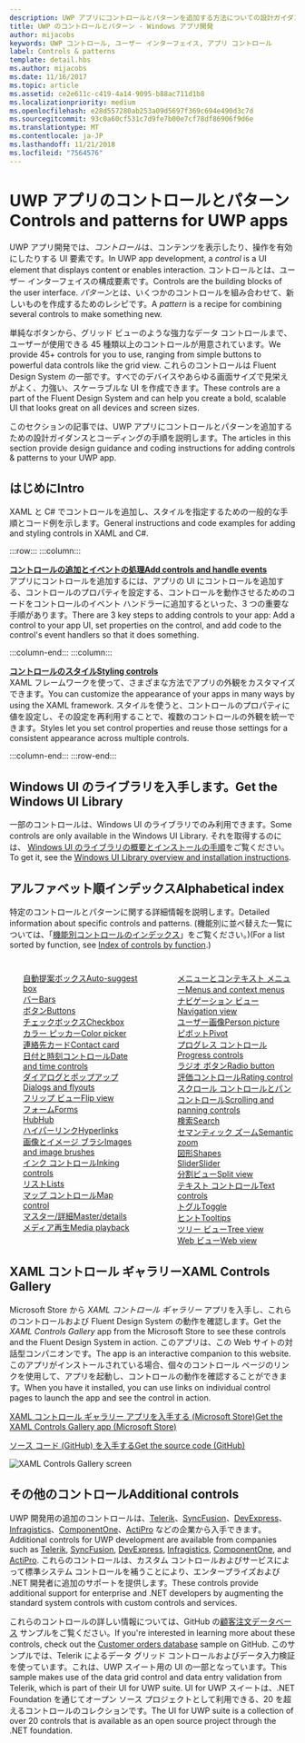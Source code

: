 ```yaml
---
description: UWP アプリにコントロールとパターンを追加する方法についての設計ガイダンスとコーディングの手順を説明します。 アプリで使用できる 45 種類以上の強力なコントロールを紹介します。
title: UWP のコントロールとパターン - Windows アプリ開発
author: mijacobs
keywords: UWP コントロール, ユーザー インターフェイス, アプリ コントロール
label: Controls & patterns
template: detail.hbs
ms.author: mijacobs
ms.date: 11/16/2017
ms.topic: article
ms.assetid: ce2e611c-c419-4a14-9095-b88ac711d1b8
ms.localizationpriority: medium
ms.openlocfilehash: e28d557280ab253a09d5697f369c694e490d3c7d
ms.sourcegitcommit: 93c0a60cf531c7d9fe7b00e7cf78df86906f9d6e
ms.translationtype: MT
ms.contentlocale: ja-JP
ms.lasthandoff: 11/21/2018
ms.locfileid: "7564576"
---
```

# <a name="controls-and-patterns-for-uwp-apps"></a><span data-ttu-id="1ceb5-105">UWP アプリのコントロールとパターン</span><span class="sxs-lookup"><span data-stu-id="1ceb5-105">Controls and patterns for UWP apps</span></span>
 

<span data-ttu-id="1ceb5-106">UWP アプリ開発では、<i>コントロール</i>は、コンテンツを表示したり、操作を有効にしたりする UI 要素です。</span><span class="sxs-lookup"><span data-stu-id="1ceb5-106">In UWP app development, a <i>control</i> is a UI element that displays content or enables interaction.</span></span> <span data-ttu-id="1ceb5-107">コントロールとは、ユーザー インターフェイスの構成要素です。</span><span class="sxs-lookup"><span data-stu-id="1ceb5-107">Controls are the building blocks of the user interface.</span></span> <span data-ttu-id="1ceb5-108"><i>パターン</i>とは、いくつかのコントロールを組み合わせて、新しいものを作成するためのレシピです。</span><span class="sxs-lookup"><span data-stu-id="1ceb5-108">A <i>pattern</i> is a recipe for combining several controls to make something new.</span></span>

<span data-ttu-id="1ceb5-109">単純なボタンから、グリッド ビューのような強力なデータ コントロールまで、ユーザーが使用できる 45 種類以上のコントロールが用意されています。</span><span class="sxs-lookup"><span data-stu-id="1ceb5-109">We provide 45+ controls for you to use, ranging from simple buttons to powerful data controls like the grid view.</span></span>  <span data-ttu-id="1ceb5-110">これらのコントロールは Fluent Design System の一部です。すべでのデバイスやあらゆる画面サイズで見栄えがよく、力強い、スケーラブルな UI を作成できます。</span><span class="sxs-lookup"><span data-stu-id="1ceb5-110">These controls are a part of the Fluent Design System and can help you create a bold, scalable UI that looks great on all devices and screen sizes.</span></span> 

<span data-ttu-id="1ceb5-111">このセクションの記事では、UWP アプリにコントロールとパターンを追加するための設計ガイダンスとコーディングの手順を説明します。</span><span class="sxs-lookup"><span data-stu-id="1ceb5-111">The articles in this section provide design guidance and coding instructions for adding controls & patterns to your UWP app.</span></span> 

## <a name="intro"></a><span data-ttu-id="1ceb5-112">はじめに</span><span class="sxs-lookup"><span data-stu-id="1ceb5-112">Intro</span></span>

<span data-ttu-id="1ceb5-113">XAML と C# でコントロールを追加し、スタイルを指定するための一般的な手順とコード例を示します。</span><span class="sxs-lookup"><span data-stu-id="1ceb5-113">General instructions and code examples for adding and styling controls in XAML and C#.</span></span>

:::row:::
    :::column:::
      <p><b><a href="controls-and-events-intro.md"><span data-ttu-id="1ceb5-114">コントロールの追加とイベントの処理</span><span class="sxs-lookup"><span data-stu-id="1ceb5-114">Add controls and handle events</span></span></a></b> <br/>
<span data-ttu-id="1ceb5-115">アプリにコントロールを追加するには、アプリの UI にコントロールを追加する、コントロールのプロパティを設定する、コントロールを動作させるためのコードをコントロールのイベント ハンドラーに追加するといった、3 つの重要な手順があります。</span><span class="sxs-lookup"><span data-stu-id="1ceb5-115">There are 3 key steps to adding controls to your app: Add a control to your app UI, set properties on the control, and add code to the control's event handlers so that it does something.</span></span></p>
    :::column-end:::
    :::column:::
      <p><b><a href="xaml-styles.md"><span data-ttu-id="1ceb5-116">コントロールのスタイル</span><span class="sxs-lookup"><span data-stu-id="1ceb5-116">Styling controls</span></span></a></b> <br/>
<span data-ttu-id="1ceb5-117">XAML フレームワークを使って、さまざまな方法でアプリの外観をカスタマイズできます。</span><span class="sxs-lookup"><span data-stu-id="1ceb5-117">You can customize the appearance of your apps in many ways by using the XAML framework.</span></span> <span data-ttu-id="1ceb5-118">スタイルを使うと、コントロールのプロパティに値を設定し、その設定を再利用することで、複数のコントロールの外観を統一できます。</span><span class="sxs-lookup"><span data-stu-id="1ceb5-118">Styles let you set control properties and reuse those settings for a consistent appearance across multiple controls.</span></span></p>
    :::column-end:::
:::row-end:::

## <a name="get-the-windows-ui-library"></a><span data-ttu-id="1ceb5-119">Windows UI のライブラリを入手します。</span><span class="sxs-lookup"><span data-stu-id="1ceb5-119">Get the Windows UI Library</span></span>
<span data-ttu-id="1ceb5-120">一部のコントロールは、Windows UI のライブラリでのみ利用できます。</span><span class="sxs-lookup"><span data-stu-id="1ceb5-120">Some controls are only available in the Windows UI Library.</span></span> <span data-ttu-id="1ceb5-121">それを取得するのには、 [Windows UI のライブラリの概要とインストールの手順](/uwp/toolkits/winui/)をご覧ください。</span><span class="sxs-lookup"><span data-stu-id="1ceb5-121">To get it, see the [Windows UI Library overview and installation instructions](/uwp/toolkits/winui/).</span></span>

## <a name="alphabetical-index"></a><span data-ttu-id="1ceb5-122">アルファベット順インデックス</span><span class="sxs-lookup"><span data-stu-id="1ceb5-122">Alphabetical index</span></span> 

<span data-ttu-id="1ceb5-123">特定のコントロールとパターンに関する詳細情報を説明します。</span><span class="sxs-lookup"><span data-stu-id="1ceb5-123">Detailed information about specific controls and patterns.</span></span> <span data-ttu-id="1ceb5-124">(機能別に並べ替えた一覧については、「<a href="controls-by-function.md">機能別コントロールのインデックス</a>」をご覧ください。)</span><span class="sxs-lookup"><span data-stu-id="1ceb5-124">(For a list sorted by function, see <a href="controls-by-function.md">Index of controls by function</a>.)</span></span>

<div style="column-count: 2; column-gap: 40px; margin-top: 40px;" >
<ul style="margin-top: 0px; padding-top: 0px; list-style-type: none;">
<li style="list-style-type: none;"><a href="auto-suggest-box.md"><span data-ttu-id="1ceb5-125">自動提案ボックス</span><span class="sxs-lookup"><span data-stu-id="1ceb5-125">Auto-suggest box</span></span></a></li>

<li style="list-style-type: none;"><a href="app-bars.md"><span data-ttu-id="1ceb5-126">バー</span><span class="sxs-lookup"><span data-stu-id="1ceb5-126">Bars</span></span></a></li>

<li style="list-style-type: none;"><a href="buttons.md"><span data-ttu-id="1ceb5-127">ボタン</span><span class="sxs-lookup"><span data-stu-id="1ceb5-127">Buttons</span></span></a></li>

<li style="list-style-type: none;"><a href="checkbox.md"><span data-ttu-id="1ceb5-128">チェックボックス</span><span class="sxs-lookup"><span data-stu-id="1ceb5-128">Checkbox</span></span> </a></li>

<li style="list-style-type: none;"><a href="color-picker.md"><span data-ttu-id="1ceb5-129">カラー ピッカー</span><span class="sxs-lookup"><span data-stu-id="1ceb5-129">Color picker</span></span></a></li>

<li style="list-style-type: none;"><a href="contact-card.md"><span data-ttu-id="1ceb5-130">連絡先カード</span><span class="sxs-lookup"><span data-stu-id="1ceb5-130">Contact card</span></span></a></li>

<li style="list-style-type: none;"><a href="date-and-time.md"><span data-ttu-id="1ceb5-131">日付と時刻コントロール</span><span class="sxs-lookup"><span data-stu-id="1ceb5-131">Date and time controls</span></span></a></li>

<li style="list-style-type: none;"><a href="dialogs-and-flyouts/index.md"><span data-ttu-id="1ceb5-132">ダイアログとポップアップ</span><span class="sxs-lookup"><span data-stu-id="1ceb5-132">Dialogs and flyouts</span></span></a></li>

<li style="list-style-type: none;"><a href="flipview.md"><span data-ttu-id="1ceb5-133">フリップ ビュー</span><span class="sxs-lookup"><span data-stu-id="1ceb5-133">Flip view</span></span></a></li>

<li style="list-style-type: none;"><a href="forms.md"><span data-ttu-id="1ceb5-134">フォーム</span><span class="sxs-lookup"><span data-stu-id="1ceb5-134">Forms</span></span></a></li>

<li style="list-style-type: none;"><a href="hub.md"><span data-ttu-id="1ceb5-135">Hub</span><span class="sxs-lookup"><span data-stu-id="1ceb5-135">Hub</span></span></a></li>

<li style="list-style-type: none;"><a href="hyperlinks.md"><span data-ttu-id="1ceb5-136">ハイパーリンク</span><span class="sxs-lookup"><span data-stu-id="1ceb5-136">Hyperlinks</span></span></a></li>

<li style="list-style-type: none;"><a href="images-imagebrushes.md"><span data-ttu-id="1ceb5-137">画像とイメージ ブラシ</span><span class="sxs-lookup"><span data-stu-id="1ceb5-137">Images and image brushes</span></span></a></li>

<li style="list-style-type: none;"><a href="inking-controls.md"><span data-ttu-id="1ceb5-138">インク コントロール</span><span class="sxs-lookup"><span data-stu-id="1ceb5-138">Inking controls</span></span></a></li>

<li style="list-style-type: none;"><a href="lists.md"><span data-ttu-id="1ceb5-139">リスト</span><span class="sxs-lookup"><span data-stu-id="1ceb5-139">Lists</span></span></a></li>

<li style="list-style-type: none;"><a href="../../maps-and-location/controls-map.md"><span data-ttu-id="1ceb5-140">マップ コントロール</span><span class="sxs-lookup"><span data-stu-id="1ceb5-140">Map control</span></span></a></li>

<li style="list-style-type: none;"><a href="master-details.md"><span data-ttu-id="1ceb5-141">マスター/詳細</span><span class="sxs-lookup"><span data-stu-id="1ceb5-141">Master/details</span></span></a></li>

<li style="list-style-type: none;"><a href="media-playback.md"><span data-ttu-id="1ceb5-142">メディア再生</span><span class="sxs-lookup"><span data-stu-id="1ceb5-142">Media playback</span></span></a></li>

<li style="list-style-type: none;"><a href="menus.md"><span data-ttu-id="1ceb5-143">メニューとコンテキスト メニュー</span><span class="sxs-lookup"><span data-stu-id="1ceb5-143">Menus and context menus</span></span></a></li>

<li style="list-style-type: none;"><a href="navigationview.md"><span data-ttu-id="1ceb5-144">ナビゲーション ビュー</span><span class="sxs-lookup"><span data-stu-id="1ceb5-144">Navigation view</span></span></a></li>

<li style="list-style-type: none;"><a href="person-picture.md"><span data-ttu-id="1ceb5-145">ユーザー画像</span><span class="sxs-lookup"><span data-stu-id="1ceb5-145">Person picture</span></span></a></li>

<li style="list-style-type: none;"><a href="pivot.md"><span data-ttu-id="1ceb5-146">ピボット</span><span class="sxs-lookup"><span data-stu-id="1ceb5-146">Pivot</span></span></a></li>

<li style="list-style-type: none;"><a href="progress-controls.md"><span data-ttu-id="1ceb5-147">プログレス コントロール</span><span class="sxs-lookup"><span data-stu-id="1ceb5-147">Progress controls</span></span></a></li>

<li style="list-style-type: none;"><a href="radio-button.md"><span data-ttu-id="1ceb5-148">ラジオ ボタン</span><span class="sxs-lookup"><span data-stu-id="1ceb5-148">Radio button</span></span></a></li>

<li style="list-style-type: none;"><a href="rating.md"><span data-ttu-id="1ceb5-149">評価コントロール</span><span class="sxs-lookup"><span data-stu-id="1ceb5-149">Rating control</span></span></a></li>

<li style="list-style-type: none;"><a href="scroll-controls.md"><span data-ttu-id="1ceb5-150">スクロール コントロールとパン コントロール</span><span class="sxs-lookup"><span data-stu-id="1ceb5-150">Scrolling and panning controls</span></span></a></li>

<li style="list-style-type: none;"><a href="search.md"><span data-ttu-id="1ceb5-151">検索</span><span class="sxs-lookup"><span data-stu-id="1ceb5-151">Search</span></span></a></li>

<li style="list-style-type: none;"><a href="semantic-zoom.md"><span data-ttu-id="1ceb5-152">セマンティック ズーム</span><span class="sxs-lookup"><span data-stu-id="1ceb5-152">Semantic zoom</span></span></a></li>

<li style="list-style-type: none;"><a href="shapes.md"><span data-ttu-id="1ceb5-153">図形</span><span class="sxs-lookup"><span data-stu-id="1ceb5-153">Shapes</span></span></a></li>

<li style="list-style-type: none;"><a href="slider.md"><span data-ttu-id="1ceb5-154">Slider</span><span class="sxs-lookup"><span data-stu-id="1ceb5-154">Slider</span></span></a></li>

<li style="list-style-type: none;"><a href="split-view.md"><span data-ttu-id="1ceb5-155">分割ビュー</span><span class="sxs-lookup"><span data-stu-id="1ceb5-155">Split view</span></span></a></li>

<li style="list-style-type: none;"><a href="text-controls.md"><span data-ttu-id="1ceb5-156">テキスト コントロール</span><span class="sxs-lookup"><span data-stu-id="1ceb5-156">Text controls</span></span></a></li>


<li style="list-style-type: none;"><a href="toggles.md"><span data-ttu-id="1ceb5-157">トグル</span><span class="sxs-lookup"><span data-stu-id="1ceb5-157">Toggle</span></span></a></li>
<li style="list-style-type: none;"><a href="tooltips.md"><span data-ttu-id="1ceb5-158">ヒント</span><span class="sxs-lookup"><span data-stu-id="1ceb5-158">Tooltips</span></span></a></li>

<li style="list-style-type: none;"><a href="tree-view.md"><span data-ttu-id="1ceb5-159">ツリー ビュー</span><span class="sxs-lookup"><span data-stu-id="1ceb5-159">Tree view</span></span></a></li>

<li style="list-style-type: none;"><a href="web-view.md"><span data-ttu-id="1ceb5-160">Web ビュー</span><span class="sxs-lookup"><span data-stu-id="1ceb5-160">Web view</span></span></a></li>
</ul>
</div>

## <a name="xaml-controls-gallery"></a><span data-ttu-id="1ceb5-161">XAML コントロール ギャラリー</span><span class="sxs-lookup"><span data-stu-id="1ceb5-161">XAML Controls Gallery</span></span>

<span data-ttu-id="1ceb5-162">Microsoft Store から _XAML コントロール ギャラリー_ アプリを入手し、これらのコントロールおよび Fluent Design System の動作を確認します。</span><span class="sxs-lookup"><span data-stu-id="1ceb5-162">Get the _XAML Controls Gallery_ app from the Microsoft Store to see these controls and the Fluent Design System in action.</span></span> <span data-ttu-id="1ceb5-163">このアプリは、この Web サイトの対話型コンパニオンです。</span><span class="sxs-lookup"><span data-stu-id="1ceb5-163">The app is an interactive companion to this website.</span></span> <span data-ttu-id="1ceb5-164">このアプリがインストールされている場合、個々のコントロール ページのリンクを使用して、アプリを起動し、コントロールの動作を確認することができます。</span><span class="sxs-lookup"><span data-stu-id="1ceb5-164">When you have it installed, you can use links on individual control pages to launch the app and see the control in action.</span></span>

<a href="https://www.microsoft.com/store/productId/9MSVH128X2ZT"><span data-ttu-id="1ceb5-165">XAML コントロール ギャラリー アプリを入手する (Microsoft Store)</span><span class="sxs-lookup"><span data-stu-id="1ceb5-165">Get the XAML Controls Gallery app (Microsoft Store)</span></span></a>

<a href="https://github.com/Microsoft/Windows-universal-samples/tree/master/Samples/XamlUIBasics"><span data-ttu-id="1ceb5-166">ソース コード (GitHub) を入手する</span><span class="sxs-lookup"><span data-stu-id="1ceb5-166">Get the source code (GitHub)</span></span></a>

<img src="images/xaml-controls-gallery.png" alt="XAML Controls Gallery screen" />

## <a name="additional-controls"></a><span data-ttu-id="1ceb5-167">その他のコントロール</span><span class="sxs-lookup"><span data-stu-id="1ceb5-167">Additional controls</span></span>

<span data-ttu-id="1ceb5-168">UWP 開発用の追加のコントロールは、<a href="http://www.telerik.com/">Telerik</a>、<a href="https://www.syncfusion.com/products/uwp">SyncFusion</a>、<a href="https://www.devexpress.com/Products/NET/Controls/Win10Apps/">DevExpress</a>、<a href="http://www.infragistics.com/products/universal-windows-platform">Infragistics</a>、<a href="https://www.componentone.com/Studio/Platform/UWP">ComponentOne</a>、<a href="http://www.actiprosoftware.com/products/controls/universal">ActiPro</a> などの企業から入手できます。</span><span class="sxs-lookup"><span data-stu-id="1ceb5-168">Additional controls for UWP development are available from companies such as <a href="http://www.telerik.com/">Telerik</a>, <a href="https://www.syncfusion.com/products/uwp">SyncFusion</a>, <a href="https://www.devexpress.com/Products/NET/Controls/Win10Apps/">DevExpress</a>, <a href="http://www.infragistics.com/products/universal-windows-platform">Infragistics</a>, <a href="https://www.componentone.com/Studio/Platform/UWP">ComponentOne</a>, and <a href="http://www.actiprosoftware.com/products/controls/universal">ActiPro</a>.</span></span> <span data-ttu-id="1ceb5-169">これらのコントロールは、カスタム コントロールおよびサービスによって標準システム コントロールを補うことにより、エンタープライズおよび .NET 開発者に追加のサポートを提供します。</span><span class="sxs-lookup"><span data-stu-id="1ceb5-169">These controls provide additional support for enterprise and .NET developers by augmenting the standard system controls with custom controls and services.</span></span>  

<span data-ttu-id="1ceb5-170">これらのコントロールの詳しい情報については、GitHub の<a href="https://github.com/Microsoft/Windows-appsample-customers-orders-database">顧客注文データベース</a> サンプルをご覧ください。</span><span class="sxs-lookup"><span data-stu-id="1ceb5-170">If you're interested in learning more about these controls, check out the <a href="https://github.com/Microsoft/Windows-appsample-customers-orders-database">Customer orders database</a> sample on GitHub.</span></span> <span data-ttu-id="1ceb5-171">このサンプルでは、Telerik によるデータ グリッド コントロールおよびデータ入力検証を使っています。これは、UWP スイート用の UI の一部となっています。</span><span class="sxs-lookup"><span data-stu-id="1ceb5-171">This sample makes use of the data grid control and data entry validation from Telerik, which is part of their UI for UWP suite.</span></span> <span data-ttu-id="1ceb5-172">UI for UWP スイートは、.NET Foundation を通じてオープン ソース プロジェクトとして利用できる、20 を超えるコントロールのコレクションです。</span><span class="sxs-lookup"><span data-stu-id="1ceb5-172">The UI for UWP suite is a collection of over 20 controls that is available as an open source project through the .NET foundation.</span></span>
